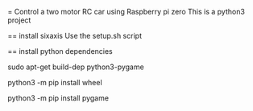 = Control a two motor RC car using Raspberry pi zero
This is a python3 project

== install sixaxis
Use the setup.sh script

== install python dependencies

sudo apt-get build-dep python3-pygame

python3 -m pip install wheel

python3 -m pip install pygame